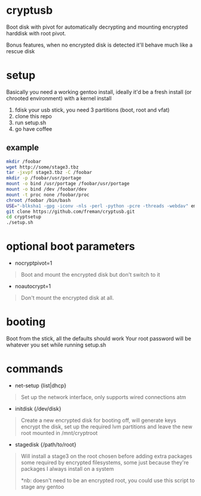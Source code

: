 cryptusb
========

Boot disk with pivot for automatically decrypting and mounting encrypted harddisk with root pivot.

Bonus features, when no encrypted disk is detected it'll behave much like a rescue disk

setup
========

Basically you need a working gentoo install, ideally it'd be a fresh install (or chrooted environment) with a kernel install

1. fdisk your usb stick, you need 3 partitions (boot, root and vfat)
2. clone this repo
3. run setup.sh
4. go have coffee

example
--------

```bash
mkdir /foobar
wget http://some/stage3.tbz
tar -jxvpf stage3.tbz -C /foobar
mkdir -p /foobar/usr/portage
mount -o bind /usr/portage /foobar/usr/portage
mount -o bind /dev /foobar/dev
mount -t proc none /foobar/proc
chroot /foobar /bin/bash
USE="-blksha1 -gpg -iconv -nls -perl -python -pcre -threads -webdav" emerge git
git clone https://github.com/freman/cryptusb.git
cd cryptsetup
./setup.sh
```

optional boot parameters
========

* nocryptpivot=1
 > Boot and mount the encrypted disk but don't switch to it


* noautocrypt=1
 > Don't mount the encrypted disk at all.

booting
========

Boot from the stick, all the defaults should work
Your root password will be whatever you set while running setup.sh

commands
========

* net-setup {list|dhcp}
 > Set up the network interface, only supports wired connections atm

* initdisk {/dev/disk}
 > Create a new encrypted disk for booting off, will generate keys
 > encrypt the disk, set up the required lvm partitions and leave
 > the new root mounted in /mnt/cryptroot

* stagedisk {/path/to/root}
 > Will install a stage3 on the root chosen before adding extra packages
 > some required by encrypted filesystems, some just because they're
 > packages I always install on a system
 >
 > *nb: doesn't need to be an encrypted root, you could use this script
 > to stage any gentoo
